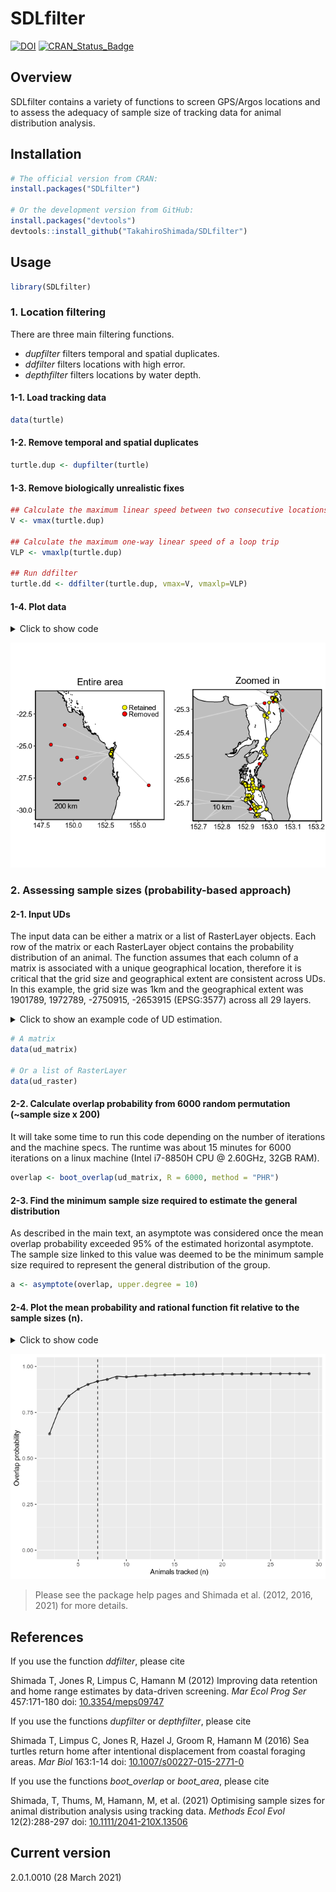 <!-- README.md is generated from README.Rmd. Please edit that file -->

SDLfilter
=========

[![DOI](https://zenodo.org/badge/DOI/10.5281/zenodo.3631115.svg)](https://doi.org/10.5281/zenodo.3631115)
[![CRAN\_Status\_Badge](https://www.r-pkg.org/badges/version/SDLfilter)](https://cran.r-project.org/package=SDLfilter)

Overview
--------

SDLfilter contains a variety of functions to screen GPS/Argos locations
and to assess the adequacy of sample size of tracking data for animal
distribution analysis.

Installation
------------

``` r
# The official version from CRAN:
install.packages("SDLfilter")

# Or the development version from GitHub:
install.packages("devtools")
devtools::install_github("TakahiroShimada/SDLfilter")
```

Usage
-----

``` r
library(SDLfilter)
```

### 1. Location filtering

There are three main filtering functions.

-   *dupfilter* filters temporal and spatial duplicates.  
-   *ddfilter* filters locations with high error.  
-   *depthfilter* filters locations by water depth.

<!-- <p>&nbsp;</p> -->

#### 1-1. Load tracking data

``` r
data(turtle)
```

#### 1-2. Remove temporal and spatial duplicates

``` r
turtle.dup <- dupfilter(turtle)
```

#### 1-3. Remove biologically unrealistic fixes

``` r
## Calculate the maximum linear speed between two consecutive locations
V <- vmax(turtle.dup)  

## Calculate the maximum one-way linear speed of a loop trip
VLP <- vmaxlp(turtle.dup) 

## Run ddfilter
turtle.dd <- ddfilter(turtle.dup, vmax=V, vmaxlp=VLP)
```

#### 1-4. Plot data

<details>

<summary>Click to show code</summary>

``` r
 # Entire area
 p1 <- map_track(turtle.dup, bgmap=Australia, point.size = 2, line.size = 0.5, axes.lab.size = 0, 
             sb.distance=200, multiplot = FALSE, point.bg = "red",
             title.size=15, title="Entire area")[[1]] + 
   geom_point(aes(x=lon, y=lat), data=turtle.dd, size=2, fill="yellow", shape=21)+
   geom_point(aes(x=x, y=y), data=data.frame(x=c(154, 154), y=c(-22, -22.5)), 
              size=3, fill=c("yellow", "red"), shape=21) + 
   annotate("text", x=c(154.3, 154.3), y=c(-22, -22.5), label=c("Retained", "Removed"), 
            colour="black", size=4, hjust = 0)

 # Zoomed in
 p2 <- map_track(turtle.dup, bgmap=SandyStrait, xlim=c(152.7, 153.2), ylim=(c(-25.75, -25.24)), 
             axes.lab.size = 0, sb.distance=10, point.size = 2, point.bg = "red", line.size = 0.5, 
             multiplot = FALSE, title.size=15, title="Zoomed in")[[1]] + 
 geom_path(aes(x=lon, y=lat), data=turtle.dd, size=0.5, colour="black", linetype=1) + 
 geom_point(aes(x=lon, y=lat), data=turtle.dd, size=2, colour="black", shape=21, fill="yellow")
 
 ## plot
 gridExtra::grid.arrange(p1, p2, layout_matrix=cbind(1,2))
```

</details>

![](README_files/figure-markdown_github/unnamed-chunk-7-1.png)

### 2. Assessing sample sizes (probability-based approach)

#### 2-1. Input UDs

The input data can be either a matrix or a list of RasterLayer objects.
Each row of the matrix or each RasterLayer object contains the
probability distribution of an animal. The function assumes that each
column of a matrix is associated with a unique geographical location,
therefore it is critical that the grid size and geographical extent are
consistent across UDs. In this example, the grid size was 1km and the
geographical extent was 1901789, 1972789, -2750915, -2653915 (EPSG:3577)
across all 29 layers.

<details>

<summary>Click to show an example code of UD estimation.</summary>

``` r
library(adehabitatHR); library(raster)

## Tracking data
data(flatback)
flatback_id <- unique(flatback$id)

## Data range with 5km buffer
buff <- 5e+3
xmin <- min(flatback$x) - buff; xmax <- max(flatback$x) + buff
ymin <- min(flatback$y) - buff; ymax <- max(flatback$y) + buff

## Make a grid layer
cell.size <- 1e+3 # (1km x 1km)
x <- seq(xmin, xmax, cell.size)
y <- seq(ymin, ymax, cell.size)
xy.df <- expand.grid(x = x, y = y)
xy.coords <- SpatialPixels(SpatialPoints(xy.df))
xy.sp <- SpatialPoints(xy.coords, proj4string = CRS("+init=epsg:3577"))
z <- rep(1, nrow(xy.df))
xyz <- cbind(xy.df, z)
grid_spdf <- SpatialPixelsDataFrame(xy.coords, xyz)

## UD per turtle
ud_raster <- list()
for(i in 1:length(flatback_id)){
  
  ## ID
  ID <- flatback_id[i]

  ## Tracking data
  turtle.data <- with(flatback, flatback[id %in% ID, ])

  ## Creates an object of class Itraj
  data.ltraj <- with(turtle.data, as.ltraj(turtle.data[,c("x", "y")], date=DateTime, id=ID, burst=ID))
  
  ## Parameters for BRB
  TM = 12*60*60
  LM = 50
  dp = BRB.likD(data.ltraj, Tmax=TM, Lmin=LM)
  HM = 100
  
  ## Estimate the UD
  ud <- BRB(data.ltraj, D=dp, Tmax=TM, Lmin=LM, hmin=HM, grid=grid_spdf, type="UD")
  
  ## Convert the UD to raster
  ud_raster[[i]] <- raster(ud)
}
```

</details>

``` r
# A matrix
data(ud_matrix)

# Or a list of RasterLayer
data(ud_raster)
```

#### 2-2. Calculate overlap probability from 6000 random permutation (\~sample size x 200)

It will take some time to run this code depending on the number of
iterations and the machine specs. The runtime was about 15 minutes for
6000 iterations on a linux machine (Intel i7-8850H CPU @ 2.60GHz, 32GB
RAM).

``` r
overlap <- boot_overlap(ud_matrix, R = 6000, method = "PHR")
```

#### 2-3. Find the minimum sample size required to estimate the general distribution

As described in the main text, an asymptote was considered once the mean
overlap probability exceeded 95% of the estimated horizontal asymptote.
The sample size linked to this value was deemed to be the minimum sample
size required to represent the general distribution of the group.

``` r
a <- asymptote(overlap, upper.degree = 10)
```

#### 2-4. Plot the mean probability and rational function fit relative to the sample sizes (n).

<details>

<summary>Click to show code</summary>

``` r
ggplot(data = overlap$summary)+
  geom_point(aes(x = N, y = mu), alpha = 0.5) + 
  geom_path(data = a$results, aes(x = x, y = ys)) + 
  geom_vline(xintercept = a$min.n, linetype = 2) +
  scale_x_continuous(breaks = seq(0, 30, 5), limits = c(2,29), name = "Animals tracked (n)") +
  scale_y_continuous(limits = c(0,1), name = "Overlap probability")
```

</details>

![](README_files/figure-markdown_github/unnamed-chunk-13-1.png)

> Please see the package help pages and Shimada et al. (2012, 2016,
> 2021) for more details.

References
----------

If you use the function *ddfilter*, please cite

Shimada T, Jones R, Limpus C, Hamann M (2012) Improving data retention
and home range estimates by data-driven screening. *Mar Ecol Prog Ser*
457:171-180 doi:
[10.3354/meps09747](http://dx.doi.org/10.3354/meps09747)

If you use the functions *dupfilter* or *depthfilter*, please cite

Shimada T, Limpus C, Jones R, Hazel J, Groom R, Hamann M (2016) Sea
turtles return home after intentional displacement from coastal foraging
areas. *Mar Biol* 163:1-14 doi:
[10.1007/s00227-015-2771-0](http://dx.doi.org/10.1007/s00227-015-2771-0)

If you use the functions *boot\_overlap* or *boot\_area*, please cite

Shimada, T, Thums, M, Hamann, M, et al. (2021) Optimising sample sizes
for animal distribution analysis using tracking data. *Methods Ecol
Evol* 12(2):288-297 doi:
[10.1111/2041-210X.13506](https://doi.org/10.1111/2041-210X.13506)

Current version
---------------

2.0.1.0010 (28 March 2021)
